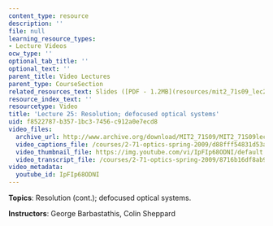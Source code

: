 ```yaml
---
content_type: resource
description: ''
file: null
learning_resource_types:
- Lecture Videos
ocw_type: ''
optional_tab_title: ''
optional_text: ''
parent_title: Video Lectures
parent_type: CourseSection
related_resources_text: Slides ([PDF - 1.2MB](resources/mit2_71s09_lec25))
resource_index_text: ''
resourcetype: Video
title: 'Lecture 25: Resolution; defocused optical systems'
uid: f8522787-b357-1bc3-7456-c912a0e7ecd8
video_files:
  archive_url: http://www.archive.org/download/MIT2_71S09/MIT2_71S09lec25_300k.mp4
  video_captions_file: /courses/2-71-optics-spring-2009/d88fff54831d53ae9f22a85d640d6b5c_IpFIp68ODNI.vtt
  video_thumbnail_file: https://img.youtube.com/vi/IpFIp68ODNI/default.jpg
  video_transcript_file: /courses/2-71-optics-spring-2009/8716b16df8ab929821dacc8013dcfd6e_IpFIp68ODNI.pdf
video_metadata:
  youtube_id: IpFIp68ODNI
---
```


**Topics**: Resolution (cont.); defocused optical systems.

**Instructors**: George Barbastathis, Colin Sheppard